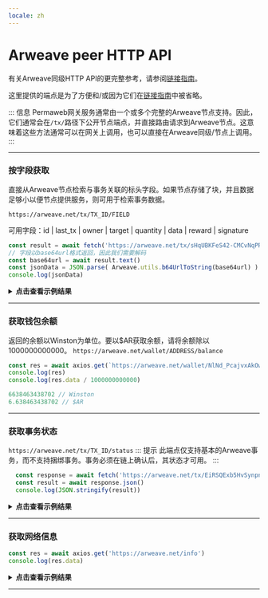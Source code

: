 ```yaml
---
locale: zh
---
```

# Arweave peer HTTP API
有关Arweave同级HTTP API的更完整参考，请参阅[链接指南](https://docs.arweave.org/developers/server/http-api)。

这里提供的端点是为了方便和/或因为它们在[链接指南](https://docs.arweave.org/developers/server/http-api)中被省略。

::: 信息
Permaweb网关服务通常由一个或多个完整的Arweave节点支持。因此，它们通常会在`/tx/`路径下公开节点端点，并直接路由请求到Arweave节点。这意味着这些方法通常可以在网关上调用，也可以直接在Arweave同级/节点上调用。
:::

<hr />

### 按字段获取
直接从Arweave节点检索与事务关联的标头字段。如果节点存储了块，并且数据足够小以便节点提供服务，则可用于检索事务数据。

`https://arweave.net/tx/TX_ID/FIELD`

可用字段：id | last_tx | owner | target | quantity | data | reward | signature
```js
const result = await fetch('https://arweave.net/tx/sHqUBKFeS42-CMCvNqPR31yEP63qSJG3ImshfwzJJF8/data')
// 字段以base64url格式返回，因此我们需要解码
const base64url = await result.text()
const jsonData = JSON.parse( Arweave.utils.b64UrlToString(base64url) )
console.log(jsonData)
```

<details>
<summary><b>点击查看示例结果</b></summary>

```json
{
  "ticker":"ANT-PENDING",
  "name":"pending",
  "owner":"NlNd_PcajvxAkOweo7rZHJKiIJ7vW1WXt9vb6CzGmC0",
  "controller":"NlNd_PcajvxAkOweo7rZHJKiIJ7vW1WXt9vb6CzGmC0",
  "evolve":null,
  "records": {
    "@":"As-g0fqvO_ALZpSI8yKfCZaFtnmuwWasY83BQ520Duw"
  },
  "balances":{"NlNd_PcajvxAkOweo7rZHJKiIJ7vW1WXt9vb6CzGmC0":1}
}
```
</details>
<hr />

### 获取钱包余额
返回的余额以Winston为单位。要以$AR获取余额，请将余额除以1000000000000。
`https://arweave.net/wallet/ADDRESS/balance`
```js
const res = await axios.get(`https://arweave.net/wallet/NlNd_PcajvxAkOweo7rZHJKiIJ7vW1WXt9vb6CzGmC0/balance`)
console.log(res)
console.log(res.data / 1000000000000)

6638463438702 // Winston
6.638463438702 // $AR
```
<hr />

### 获取事务状态
`https://arweave.net/tx/TX_ID/status`
::: 提示
此端点仅支持基本的Arweave事务，而不支持捆绑事务。事务必须在链上确认后，其状态才可用。
:::

```js
  const response = await fetch('https://arweave.net/tx/EiRSQExb5HvSynpn0S7_dDnwcws1AJMxoYx4x7nWoho/status')
  const result = await response.json()
  console.log(JSON.stringify(result))
```
<details>
<summary><b>点击查看示例结果</b></summary>

```json
{
  "block_height":1095552,"block_indep_hash":"hyhLEyOw5WcIhZxq-tlnxhnEFgKChKHFrMoUdgIg2Sw0WoBMbdx6uSJKjxnQWon3","number_of_confirmations":10669
}

```
</details>
<hr />

### 获取网络信息

```js
const res = await axios.get('https://arweave.net/info')
console.log(res.data)
```

<details>
<summary><b>点击查看示例结果</b></summary>

```json
{
    "network": "arweave.N.1",
    "version": 5,
    "release": 53,
    "height": 1106211,
    "current": "bqPU_7t-TdRIxgsja0ftgEMNnlGL6OX621LPJJzYP12w-uB_PN4F7qRYD-DpIuRu",
    "blocks": 1092577,
    "peers": 13922,
    "queue_length": 0,
    "node_state_latency": 0
}

```
</details>
<hr />